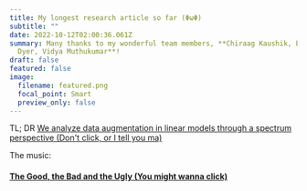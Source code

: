 ```yaml
---
title: My longest research article so far (ΦωΦ)
subtitle: ""
date: 2022-10-12T02:00:36.061Z
summary: M﻿any thanks to my wonderful team members, **Chiraag Kaushik, Eva L.
  Dyer, Vidya Muthukumar**!
draft: false
featured: false
image:
  filename: featured.png
  focal_point: Smart
  preview_only: false
---
```

T﻿L; DR [We analyze data augmentation in linear models through a spectrum perspective (Don't click, or I tell you ma)](https://arxiv.org/pdf/2210.05021.pdf)



T﻿he music:

#### [The Good, the Bad and the Ugly (You might wanna click)](https://www.youtube.com/watch?v=enuOArEfqGo)